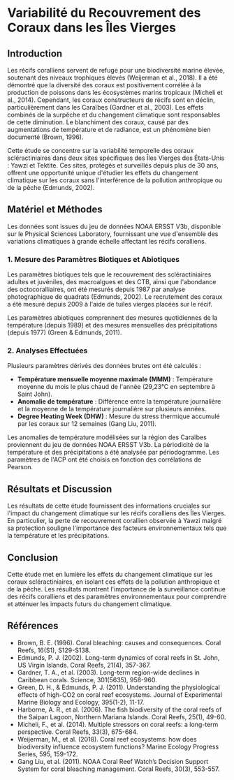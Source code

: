 # Variabilité du Recouvrement des Coraux dans les Îles Vierges

## Introduction
Les récifs coralliens servent de refuge pour une biodiversité marine élevée, soutenant des niveaux trophiques élevés (Weijerman et al., 2018). Il a été démontré que la diversité des coraux est positivement corrélée à la production de poissons dans les écosystèmes marins tropicaux (Micheli et al., 2014). Cependant, les coraux constructeurs de récifs sont en déclin, particulièrement dans les Caraïbes (Gardner et al., 2003). Les effets combinés de la surpêche et du changement climatique sont responsables de cette diminution. Le blanchiment des coraux, causé par des augmentations de température et de radiance, est un phénomène bien documenté (Brown, 1996).

Cette étude se concentre sur la variabilité temporelle des coraux scléractiniaires dans deux sites spécifiques des Îles Vierges des États-Unis : Yawzi et Tektite. Ces sites, protégés et surveillés depuis plus de 30 ans, offrent une opportunité unique d'étudier les effets du changement climatique sur les coraux sans l'interférence de la pollution anthropique ou de la pêche (Edmunds, 2002).

## Matériel et Méthodes
Les données sont issues du jeu de données NOAA ERSST V3b, disponible sur le Physical Sciences Laboratory, fournissant une vue d'ensemble des variations climatiques à grande échelle affectant les récifs coralliens.

### 1. Mesure des Paramètres Biotiques et Abiotiques
Les paramètres biotiques tels que le recouvrement des scléractiniaires adultes et juvéniles, des macroalgues et des CTB, ainsi que l'abondance des octocoralliaires, ont été mesurés depuis 1987 par analyse photographique de quadrats (Edmunds, 2002). Le recrutement des coraux a été mesuré depuis 2009 à l'aide de tuiles vierges placées sur le récif.

Les paramètres abiotiques comprennent des mesures quotidiennes de la température (depuis 1989) et des mesures mensuelles des précipitations (depuis 1977) (Green & Edmunds, 2011).

### 2. Analyses Effectuées
Plusieurs paramètres dérivés des données brutes ont été calculés :
- **Température mensuelle moyenne maximale (MMM)** : Température moyenne du mois le plus chaud de l'année (29,23°C en septembre à Saint John).
- **Anomalie de température** : Différence entre la température journalière et la moyenne de la température journalière sur plusieurs années.
- **Degree Heating Week (DHW)** : Mesure du stress thermique accumulé par les coraux sur 12 semaines (Gang Liu, 2011).

Les anomalies de température modélisées sur la région des Caraïbes proviennent du jeu de données NOAA ERSST V3b. La périodicité de la température et des précipitations a été analysée par périodogramme. Les paramètres de l'ACP ont été choisis en fonction des corrélations de Pearson.

## Résultats et Discussion
Les résultats de cette étude fournissent des informations cruciales sur l'impact du changement climatique sur les récifs coralliens des Îles Vierges. En particulier, la perte de recouvrement corallien observée à Yawzi malgré sa protection souligne l'importance des facteurs environnementaux tels que la température et les précipitations.

## Conclusion
Cette étude met en lumière les effets du changement climatique sur les coraux scléractiniaires, en isolant ces effets de la pollution anthropique et de la pêche. Les résultats montrent l'importance de la surveillance continue des récifs coralliens et des paramètres environnementaux pour comprendre et atténuer les impacts futurs du changement climatique.

## Références
- Brown, B. E. (1996). Coral bleaching: causes and consequences. Coral Reefs, 16(S1), S129-S138.
- Edmunds, P. J. (2002). Long-term dynamics of coral reefs in St. John, US Virgin Islands. Coral Reefs, 21(4), 357-367.
- Gardner, T. A., et al. (2003). Long-term region-wide declines in Caribbean corals. Science, 301(5635), 958-960.
- Green, D. H., & Edmunds, P. J. (2011). Understanding the physiological effects of high-CO2 on coral reef ecosystems. Journal of Experimental Marine Biology and Ecology, 395(1-2), 11-17.
- Harborne, A. R., et al. (2006). The fish biodiversity of the coral reefs of the Saipan Lagoon, Northern Mariana Islands. Coral Reefs, 25(1), 49-60.
- Micheli, F., et al. (2014). Multiple stressors on coral reefs: a long-term perspective. Coral Reefs, 33(3), 675-684.
- Weijerman, M., et al. (2018). Coral reef ecosystems: how does biodiversity influence ecosystem functions? Marine Ecology Progress Series, 595, 159-172.
- Gang Liu, et al. (2011). NOAA Coral Reef Watch’s Decision Support System for coral bleaching management. Coral Reefs, 30(3), 553-557.
